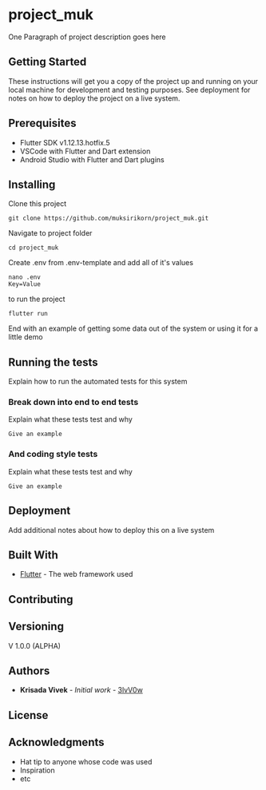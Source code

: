 <!-- @format -->

# project_muk

One Paragraph of project description goes here

## Getting Started

These instructions will get you a copy of the project up and running on your local machine for development and testing purposes. See deployment for notes on how to deploy the project on a live system.

## Prerequisites

- Flutter SDK v1.12.13.hotfix.5
- VSCode with Flutter and Dart extension
- Android Studio with Flutter and Dart plugins

## Installing

Clone this project

```
git clone https://github.com/muksirikorn/project_muk.git
```

Navigate to project folder

```
cd project_muk
```

Create .env from .env-template and add all of it's values

```
nano .env
Key=Value
```

to run the project

```
flutter run
```

End with an example of getting some data out of the system or using it for a little demo

## Running the tests

Explain how to run the automated tests for this system

### Break down into end to end tests

Explain what these tests test and why

```
Give an example
```

### And coding style tests

Explain what these tests test and why

```
Give an example
```

## Deployment

Add additional notes about how to deploy this on a live system

## Built With

- [Flutter](https://flutter.dev) - The web framework used

## Contributing

## Versioning

V 1.0.0 (ALPHA)

## Authors

- **Krisada Vivek** - _Initial work_ - [3lvV0w](https://github.com/3lVv0w)

## License

## Acknowledgments

- Hat tip to anyone whose code was used
- Inspiration
- etc
